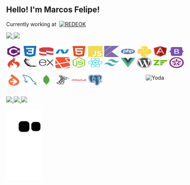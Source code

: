 ## Hello! I'm Marcos Felipe!

Currently working at &nbsp;<a href="https://github.com/redeok" title="@RedeOK">![REDEOK](https://avatars.githubusercontent.com/u/65910120?s=20&v=4)</a>

<div>
<a href="https://github.com/felpscouto">
  <img height="180em" src="https://github-readme-stats.vercel.app/api?username=felpscouto&show_icons=true&theme=dracula&include_all_commits=true&count_private=true"/>
  <img height="180em" src="https://github-readme-stats.vercel.app/api/top-langs/?username=felpscouto&layout=compact&langs_count=7&theme=dracula"/>
</a>
</div>
<div style="display: inline_block">
<br />
<img align="center" alt="C#" height="30" width="40" src="https://github.com/devicons/devicon/blob/master/icons/csharp/csharp-plain.svg">
<img align="center" alt="CSS" height="30" width="40" src="https://raw.githubusercontent.com/devicons/devicon/master/icons/css3/css3-plain.svg">
<img align="center" alt="CakePHP" height="30" width="40" src="https://raw.githubusercontent.com/devicons/devicon/master/icons/cakephp/cakephp-plain.svg">
<img align="center" alt=".NET" height="30" width="40" src="https://github.com/devicons/devicon/blob/master/icons/dot-net/dot-net-original.svg">
<img align="center" alt="HTML" height="30" width="40" src="https://raw.githubusercontent.com/devicons/devicon/master/icons/html5/html5-plain.svg">
<img align="center" alt="Javascript" height="30" width="40" src="https://raw.githubusercontent.com/devicons/devicon/master/icons/javascript/javascript-plain.svg">
<img align="center" alt="Kotlin" height="30" width="40" src="https://raw.githubusercontent.com/devicons/devicon/master/icons/kotlin/kotlin-plain.svg">
<img align="center" alt="PHP" height="30" width="40" src="https://github.com/devicons/devicon/blob/master/icons/php/php-plain.svg">
<img align="center" alt="Python" height="30" width="40" src="https://github.com/devicons/devicon/blob/master/icons/python/python-plain.svg">
<img align="center" alt="AngularJS" height="30" width="40" src="https://raw.githubusercontent.com/devicons/devicon/master/icons/angularjs/angularjs-original.svg">
<img align="center" alt="Bootstrap" height="30" width="40" src="https://raw.githubusercontent.com/devicons/devicon/master/icons/bootstrap/bootstrap-plain.svg">
<img align="center" alt="CodeIgniter" height="30" width="40" src="https://github.com/devicons/devicon/blob/master/icons/codeigniter/codeigniter-plain.svg">
<img align="center" alt="Flask" height="30" width="40" src="https://raw.githubusercontent.com/devicons/devicon/master/icons/flask/flask-original.svg">
<img align="center" alt="Express" height="30" width="40" src="https://github.com/devicons/devicon/blob/master/icons/express/express-original.svg">
<img align="center" alt="Laravel" height="30" width="40" src="https://github.com/devicons/devicon/blob/master/icons/laravel/laravel-plain.svg">
<img align="center" alt="Node.js" height="30" width="40" src="https://github.com/devicons/devicon/blob/master/icons/nodejs/nodejs-plain.svg">
<img align="center" alt="React" height="30" width="40" src="https://raw.githubusercontent.com/devicons/devicon/master/icons/react/react-original.svg">
<img align="center" alt="Tailwind CSS" height="30" width="40" src="https://raw.githubusercontent.com/devicons/devicon/master/icons/tailwindcss/tailwindcss-plain.svg">
<img align="center" alt="Vue.js" height="30" width="40" src="https://raw.githubusercontent.com/devicons/devicon/master/icons/vuejs/vuejs-original.svg">
<img align="center" alt="WordPress" height="30" width="40" src="https://github.com/devicons/devicon/blob/master/icons/wordpress/wordpress-plain.svg">
<img align="center" alt="Zend Framework" height="30" width="40" src="https://github.com/devicons/devicon/blob/master/icons/zend/zend-plain.svg">
<img align="center" alt="Jasmine" height="30" width="40" src="https://github.com/devicons/devicon/blob/master/icons/jasmine/jasmine-plain.svg">

<br />
<br />

<img align="center" alt="Doctrine" height="30" width="40" src="https://github.com/devicons/devicon/blob/master/icons/doctrine/doctrine-plain.svg">
<img align="center" alt="MySQL" height="30" width="40" src="https://github.com/devicons/devicon/blob/master/icons/mysql/mysql-plain.svg">
<img align="center" alt="MongoDB" height="30" width="40" src="https://github.com/devicons/devicon/blob/master/icons/mongodb/mongodb-plain.svg">
<img align="center" alt="Microsoft SQL Server" height="30" width="40" src="https://github.com/devicons/devicon/blob/master/icons/microsoftsqlserver/microsoftsqlserver-plain.svg">
<img align="center" alt="Oracle DB" height="30" width="40" src="https://github.com/devicons/devicon/blob/master/icons/oracle/oracle-original.svg">
<img align="center" alt="PostgreSQL" height="30" width="40" src="https://github.com/devicons/devicon/blob/master/icons/postgresql/postgresql-plain.svg">

<img align="right" alt="Yoda" width="128" height="128" src="https://c.tenor.com/j3cVEPj4bzkAAAAC/cat-typing.gif">
</div>
  
 ##
 
<div> 
    <a href="https://instagram.com/felps.couto" target="_blank">
      <img src="https://img.shields.io/badge/-Instagram-%23E4405F?style=for-the-badge&logo=instagram&logoColor=white" target="_blank">
    </a>
    <a href = "mailto:0709.marcoscouto@gmail.com">
      <img src="https://img.shields.io/badge/-Gmail-%23333?style=for-the-badge&logo=gmail&logoColor=white" target="_blank">
    </a>
    <a href="https://www.linkedin.com/in/marcos-felipe-9b6557156/" target="_blank">
      <img src="https://img.shields.io/badge/-LinkedIn-%230077B5?style=for-the-badge&logo=linkedin&logoColor=white" target="_blank">
    </a>
</div>

![Snake animation](https://github.com/rafaballerini/rafaballerini/blob/output/github-contribution-grid-snake.svg)
